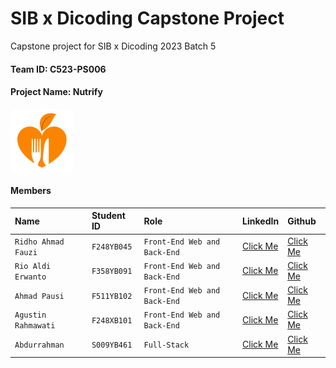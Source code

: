 # SIB x Dicoding Capstone Project

<!-- ![team members]() -->

Capstone project for SIB x Dicoding 2023 Batch 5

#### Team ID: C523-PS006
#### Project Name: Nutrify

![Logo](https://raw.githubusercontent.com/Nutrify-Dicoding/.github/main/nutrify-logo-100px.png)


#### Members




| Name | Student ID | Role | LinkedIn | Github |
| :------------------ | :------------- | :------------------ | :------------------ | :------------------ |
| `Ridho Ahmad Fauzi` | `F248YB045` | `Front-End Web and Back-End` | [Click Me](LinkedInLink) | [Click Me](GitHubLink) |
| `Rio Aldi Erwanto` | `F358YB091` | `Front-End Web and Back-End` | [Click Me](LinkedInLink) | [Click Me](GitHubLink) |
| `Ahmad Pausi` | `F511YB102` | `Front-End Web and Back-End` | [Click Me](LinkedInLink) | [Click Me](GitHubLink) |
| `Agustin Rahmawati` | `F248XB101` | `Front-End Web and Back-End` | [Click Me](LinkedInLink) | [Click Me](GitHubLink) |
| `Abdurrahman` | `S009YB461` | `Full-Stack` | [Click Me](LinkedInLink) | [Click Me](GitHubLink) |



